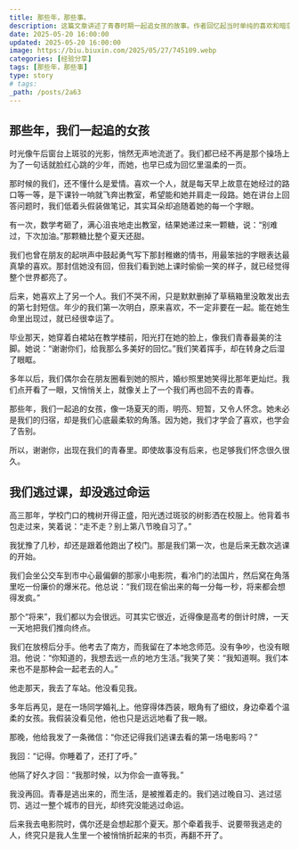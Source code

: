 ```yaml
---
title: 那些年，那些事。
description: 这篇文章讲述了青春时期一起追女孩的故事。作者回忆起当时单纯的喜欢和暗恋，通过描述在教室门口等待、下课铃后飞奔出教室、偷看她上课时的笑容等细节，生动地描绘了青涩的初恋感觉。尽管最终没有在一起，但那些回忆成为了他们心中珍贵的记忆。
date: 2025-05-20 16:00:00
updated: 2025-05-20 16:00:00
image: https://biu.biuxin.com/2025/05/27/745109.webp
categories: [经验分享]
tags: [那些年，那些事]
type: story
# tags:
_path: /posts/2a63
---
```


## 那些年，我们一起追的女孩

时光像午后窗台上斑驳的光影，悄然无声地流逝了。我们都已经不再是那个操场上为了一句话就脸红心跳的少年，而她，也早已成为回忆里温柔的一页。

那时候的我们，还不懂什么是爱情。喜欢一个人，就是每天早上故意在她经过的路口等一等，是下课铃一响就飞奔出教室，希望能和她并肩走一段路。她在讲台上回答问题时，我们低着头假装做笔记，其实耳朵却追随着她的每一个字眼。

有一次，数学考砸了，满心沮丧地走出教室，结果她递过来一颗糖，说：“别难过，下次加油。”那颗糖比整个夏天还甜。

我们也曾在朋友的起哄声中鼓起勇气写下那封稚嫩的情书，用最笨拙的字眼表达最真挚的喜欢。那封信她没有回，但我们看到她上课时偷偷一笑的样子，就已经觉得整个世界都亮了。

后来，她喜欢上了另一个人。我们不哭不闹，只是默默删掉了草稿箱里没敢发出去的第七封短信。年少的我们第一次明白，原来喜欢，不一定非要在一起。能在她生命里出现过，就已经很幸运了。

毕业那天，她穿着白裙站在教学楼前，阳光打在她的脸上，像我们青春最美的注脚。她说：“谢谢你们，给我那么多美好的回忆。”我们笑着挥手，却在转身之后湿了眼眶。

多年以后，我们偶尔会在朋友圈看到她的照片，婚纱照里她笑得比那年更灿烂。我们点开看了一眼，又悄悄关上，就像关上了一个我们再也回不去的青春。

那些年，我们一起追的女孩，像一场夏天的雨，明亮、短暂，又令人怀念。她未必是我们的归宿，却是我们心底最柔软的角落。因为她，我们才学会了喜欢，也学会了告别。

所以，谢谢你，出现在我们的青春里。即使故事没有后来，也足够我们怀念很久很久。


## 我们逃过课，却没逃过命运

高三那年，学校门口的槐树开得正盛，阳光透过斑驳的树影洒在校服上。他背着书包走过来，笑着说：“走不走？别上第八节晚自习了。”

我犹豫了几秒，却还是跟着他跑出了校门。那是我们第一次，也是后来无数次逃课的开始。

我们会坐公交车到市中心最偏僻的那家小电影院，看冷门的法国片，然后窝在角落里吃一份廉价的爆米花。他总说：“我们现在偷出来的每一分每一秒，将来都会想得发疯。”

那个“将来”，我们都以为会很远。可其实它很近，近得像是高考的倒计时牌，一天一天地把我们推向终点。

我们在放榜后分手。他考去了南方，而我留在了本地念师范。没有争吵，也没有眼泪。他说：“你知道的，我想去远一点的地方生活。”我笑了笑：“我知道啊。我们本来也不是那种会一起老去的人。”

他走那天，我去了车站。他没看见我。

多年后再见，是在一场同学婚礼上。他穿得体西装，眼角有了细纹，身边牵着个温柔的女孩。我假装没看见他，他也只是远远地看了我一眼。

那晚，他给我发了一条微信：“你还记得我们逃课去看的第一场电影吗？”

我回：“记得。你睡着了，还打了呼。”

他隔了好久才回：“我那时候，以为你会一直等我。”

我没再回。青春是逃出来的，而生活，是被推着走的。我们逃过晚自习、逃过惩罚、逃过一整个城市的目光，却终究没能逃过命运。

后来我去电影院时，偶尔还是会想起那个夏天。那个牵着我手、说要带我逃走的人，终究只是我人生里一个被悄悄折起来的书页，再翻不开了。